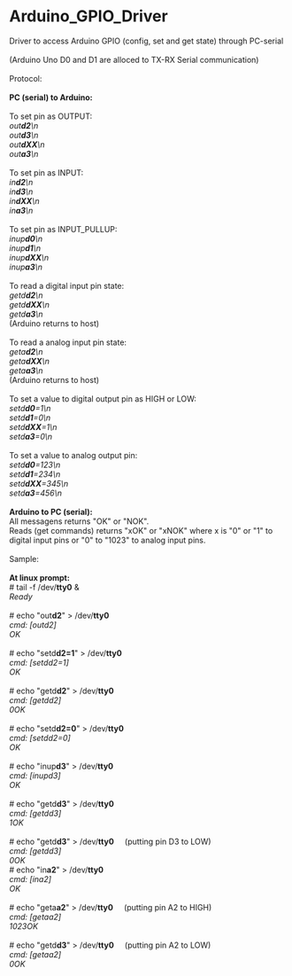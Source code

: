 # Arduino_GPIO_Driver<br>
Driver to access Arduino GPIO (config, set and get state) through PC-serial<br>
<br>
(Arduino Uno D0 and D1 are alloced to TX-RX Serial communication)<br>
<br>
Protocol:<br>
<br>
<b>PC (serial) to Arduino:</b><br>
<br>
To set pin as OUTPUT:<br>
<i>
out<b>d2</b>\n<br>
out<b>d3</b>\n<br>
out<b>dXX</b>\n<br>
out<b>a3</b>\n<br>
</i>
<br>
To set pin as INPUT:<br>
<i>
in<b>d2</b>\n<br>
in<b>d3</b>\n<br>
in<b>dXX</b>\n<br>
in<b>a3</b>\n<br>
</i>
<br>
To set pin as INPUT_PULLUP:<br>
<i>
inup<b>d0</b>\n<br>
inup<b>d1</b>\n<br>
inup<b>dXX</b>\n<br>
inup<b>a3</b>\n<br>
</i>
<br>
To read a digital input pin state:<br>
<i>
getd<b>d2</b>\n<br>
getd<b>dXX</b>\n<br>
getd<b>a3</b>\n<br>
</i>
(Arduino returns to host)<br>
<br>
To read a analog input pin state:<br>
<i>
geta<b>d2</b>\n<br>
geta<b>dXX</b>\n<br>
geta<b>a3</b>\n<br>
</i>
(Arduino returns to host)<br>
<br>
To set a value to digital output pin as HIGH or LOW:<br>
<i>
setd<b>d0</b>=1\n<br>
setd<b>d1</b>=0\n<br>
setd<b>dXX</b>=1\n<br>
setd<b>a3</b>=0\n<br>
</i>
<br>
To set a value to analog output pin:<br>
<i>
setd<b>d0</b>=123\n<br>
setd<b>d1</b>=234\n<br>
setd<b>dXX</b>=345\n<br>
setd<b>a3</b>=456\n<br>
</i>
<br>
<b>Arduino to PC (serial):</b><br>
All messagens returns "OK" or "NOK".<br>
Reads (get commands) returns "xOK" or "xNOK" where x is "0" or "1" to digital input pins or "0" to "1023" to analog input pins.<br>
<br>
Sample:<br>
<br>
<b>At linux prompt:</b><br>
&num; tail -f /dev/<b>tty0</b> &<br>
<i>Ready</i><br><br>
&num; echo "out<b>d2</b>" > /dev/<b>tty0</b><br>
<i>cmd: [outd2]<br>OK</i><br><br>
&num; echo "setd<b>d2=1</b>" > /dev/<b>tty0</b><br>
<i>cmd: [setdd2=1]<br>OK</i><br><br>
&num; echo "getd<b>d2</b>" > /dev/<b>tty0</b><br>
<i>cmd: [getdd2]<br>0OK</i><br><br>
&num; echo "setd<b>d2=0</b>" > /dev/<b>tty0</b><br>
<i>cmd: [setdd2=0]<br>OK</i><br><br>
&num; echo "inup<b>d3</b>" > /dev/<b>tty0</b><br>
<i>cmd: [inupd3]<br>OK</i><br><br>
&num; echo "getd<b>d3</b>" > /dev/<b>tty0</b><br>
<i>cmd: [getdd3]<br>1OK</i><br><br>
&num; echo "getd<b>d3</b>" > /dev/<b>tty0</b>&nbsp;&nbsp;&nbsp;&nbsp;&nbsp;(putting pin D3 to LOW)<br>
<i>cmd: [getdd3]<br>0OK</i><br>
&num; echo "in<b>a2</b>" > /dev/<b>tty0</b><br>
<i>cmd: [ina2]<br>OK</i><br><br>
&num; echo "geta<b>a2</b>" > /dev/<b>tty0</b>&nbsp;&nbsp;&nbsp;&nbsp;&nbsp;(putting pin A2 to HIGH)<br>
<i>cmd: [getaa2]<br>1023OK</i><br><br>
&num; echo "getd<b>d3</b>" > /dev/<b>tty0</b>&nbsp;&nbsp;&nbsp;&nbsp;&nbsp;(putting pin A2 to LOW)<br>
<i>cmd: [getaa2]<br>0OK</i><br>
